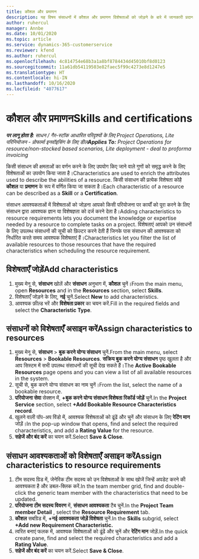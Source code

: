 ```yaml
---
title: कौशल और प्रमाणन
description: यह विषय संसाधनों में कौशल और प्रमाणन विशेषताओं को जोड़ने के बारे में जानकारी प्रदान करता है।
author: ruhercul
manager: Annbe
ms.date: 10/01/2020
ms.topic: article
ms.service: dynamics-365-customerservice
ms.reviewer: kfend
ms.author: ruhercul
ms.openlocfilehash: 4c814754e68b3a1a8bf8784434d45010bf8d0123
ms.sourcegitcommit: 11a61db54119503e82faec5f99c4273e8d1247e5
ms.translationtype: HT
ms.contentlocale: hi-IN
ms.lasthandoff: 10/16/2020
ms.locfileid: "4077617"
---
```

# <a name="skills-and-certifications"></a><span data-ttu-id="cd892-103">कौशल और प्रमाणन</span><span class="sxs-lookup"><span data-stu-id="cd892-103">Skills and certifications</span></span>
<span data-ttu-id="cd892-104">_**पर लागू होता है:** साधन / गैर-स्टॉक आधारित परिदृश्यों के लिए Project Operations, Lite परिनियोजन - प्रोफार्मा इनवॉइसिंग के लिए डील_</span><span class="sxs-lookup"><span data-stu-id="cd892-104">_**Applies To:** Project Operations for resource/non-stocked based scenarios, Lite deployment - deal to proforma invoicing_</span></span>

<span data-ttu-id="cd892-105">किसी संसाधन की क्षमताओं का वर्णन करने के लिए उपयोग किए जाने वाले गुणों को समृद्ध करने के लिए विशेषताओं का उपयोग किया जाता है।</span><span class="sxs-lookup"><span data-stu-id="cd892-105">Characteristics are used to enrich the attributes used to describe the abilities of a resource.</span></span> <span data-ttu-id="cd892-106">किसी संसाधन की प्रत्येक विशेषता कोहै **कौशल** या **प्रमाणन** के रूप में वर्णित किया जा सकता है।</span><span class="sxs-lookup"><span data-stu-id="cd892-106">Each characteristic of a resource can be described as a **Skill** or a **Certification**.</span></span>

<span data-ttu-id="cd892-107">संसाधन आवश्यकताओं में विशेषताओं को जोड़ना आपको किसी परियोजना पर कार्यों को पूरा करने के लिए संसाधन द्वारा आवश्यक ज्ञान या विशेषज्ञता को दर्ज करने देता है।</span><span class="sxs-lookup"><span data-stu-id="cd892-107">Adding characteristics to resource requirements lets you document the knowledge or expertise needed by a resource to complete tasks on a project.</span></span> <span data-ttu-id="cd892-108">विशेषताएं आपको उन संसाधनों के लिए उपलब्ध संसाधनों की सूची को फ़िल्टर करने देती हैं जिनके पास संसाधन की आवश्यकता को निर्धारित करते समय आवश्यक विशेषताएं हैं।</span><span class="sxs-lookup"><span data-stu-id="cd892-108">Characteristics let you filter the list of available resources to those resources that have the required characteristics when scheduling the resource requirement.</span></span>

## <a name="add-characteristics"></a><span data-ttu-id="cd892-109">विशेषताएँ जोड़ें</span><span class="sxs-lookup"><span data-stu-id="cd892-109">Add characteristics</span></span>

1. <span data-ttu-id="cd892-110">मुख्य मेनू से, **संसाधन** खोलें और **संसाधन** अनुभाग में, **कौशल** चुनें।</span><span class="sxs-lookup"><span data-stu-id="cd892-110">From the main menu, open **Resources** and in the **Resources** section, select **Skills**.</span></span>
2. <span data-ttu-id="cd892-111">विशेषताएँ जोड़ने के लिए, **नई** चुनें.</span><span class="sxs-lookup"><span data-stu-id="cd892-111">Select **New** to add characteristics.</span></span>
3. <span data-ttu-id="cd892-112">आवश्यक फ़ील्ड भरें और **विशेषता प्रकार** का चयन करें.</span><span class="sxs-lookup"><span data-stu-id="cd892-112">Fill in the required fields and select the **Characteristic Type**.</span></span>

## <a name="assign-characteristics-to-resources"></a><span data-ttu-id="cd892-113">संसाधनों को विशेषताएँ असाइन करें</span><span class="sxs-lookup"><span data-stu-id="cd892-113">Assign characteristics to resources</span></span>

1. <span data-ttu-id="cd892-114">मुख्य मेनू से, **संसाधन** > **बुक करने योग्य संसाधन** चुनें.</span><span class="sxs-lookup"><span data-stu-id="cd892-114">From the main menu, select **Resources** > **Bookable Resources**.</span></span> <span data-ttu-id="cd892-115">**सक्रिय बुक करने योग्य संसाधन** पृष्ठ खुलता है और आप सिस्टम में सभी उपलब्ध संसाधनों की सूची देख सकते हैं।</span><span class="sxs-lookup"><span data-stu-id="cd892-115">The **Active Bookable Resources** page opens and you can view a list of all available resources in the system.</span></span>
2. <span data-ttu-id="cd892-116">सूची से, बुक करने योग्य संसाधन का नाम चुनें।</span><span class="sxs-lookup"><span data-stu-id="cd892-116">From the list, select the name of a bookable resource.</span></span>
3. <span data-ttu-id="cd892-117">**परियोजना सेवा** सेक्शन में, **+बुक करने योग्य संसाधन विशेषता रिकॉर्ड जोड़ें** चुनें.</span><span class="sxs-lookup"><span data-stu-id="cd892-117">In the **Project Service** section, select **+Add Bookable Resource Characteristics record**.</span></span>
4. <span data-ttu-id="cd892-118">खुलने वाली पॉप-अप विंडो में, आवश्यक विशेषताओं को ढूंढें और चुनें और संसाधन के लिए **रेटिंग मान** जोड़ें।</span><span class="sxs-lookup"><span data-stu-id="cd892-118">In the pop-up window that opens, find and select the required characteristics, and add a **Rating Value** for the resource.</span></span>
5. <span data-ttu-id="cd892-119">**सहेजें और बंद करें** का चयन करें.</span><span class="sxs-lookup"><span data-stu-id="cd892-119">Select **Save & Close**.</span></span>

## <a name="assign-characteristics-to-resource-requirements"></a><span data-ttu-id="cd892-120">संसाधन आवश्यकताओं को विशेषताएँ असाइन करें</span><span class="sxs-lookup"><span data-stu-id="cd892-120">Assign characteristics to resource requirements</span></span>

1. <span data-ttu-id="cd892-121">टीम सदस्य ग्रिड में, जेनेरिक टीम सदस्य को उन विशेषताओं के साथ खोजें जिन्हें अपडेट करने की आवश्यकता है और डबल-क्लिक करें.</span><span class="sxs-lookup"><span data-stu-id="cd892-121">In the team member grid, find and double-click the generic team member with the characteristics that need to be updated.</span></span>
2. <span data-ttu-id="cd892-122">**परियोजना टीम सदस्य विवरण** में, **संसाधन आवश्यकता** टैब चुनें.</span><span class="sxs-lookup"><span data-stu-id="cd892-122">In the **Project Team member Detail** , select the **Resource Requirement** tab.</span></span>
3. <span data-ttu-id="cd892-123">**कौशल** सबग्रिड में, **+नई आवश्यकता जोड़ें विशेषता** चुनें.</span><span class="sxs-lookup"><span data-stu-id="cd892-123">In the **Skills** subgrid, select **+Add new Requirement Characteristic.**</span></span>
4. <span data-ttu-id="cd892-124">त्वरित बनाएं फलक में, आवश्यक विशेषताओं को ढूंढें और चुनें और **रेटिंग मान** जोड़ें.</span><span class="sxs-lookup"><span data-stu-id="cd892-124">In the quick create pane, find and select the required characteristics and add a **Rating Value**.</span></span>
5. <span data-ttu-id="cd892-125">**सहेजें और बंद करें** का चयन करें.</span><span class="sxs-lookup"><span data-stu-id="cd892-125">Select **Save & Close**.</span></span>